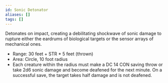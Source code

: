 ```yaml
---
id: Sonic Detonator
aliases: []
tags: []
---
```


Detonates on impact, creating a debilitating shockwave of sonic damage to rupture either the eardrums of biological targets or the sensor arrays of mechanical ones.
- Range: 30 feet + STR * 5 feet (thrown)
- Area: Circle, 10 foot radius
- Each creature within the radius must make a DC 14 CON saving throw or take 2d6 sonic damage and become deafened for the next minute. On a successful save, the target takes half damage and is not deafened.
